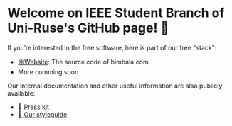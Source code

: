 
# Welcome on IEEE Student Branch of Uni-Ruse's GitHub page! 👋️ 



If you’re interested in the free software, here is part of our free "stack":

* [🕸️Website](https://github.com/): The source code of bimbala.com.
* More comming soon

Our internal documentation and other useful information are also publicly available:

- [📰️ Press kit](#)
- [🎨️ Our styleguide](#) 
